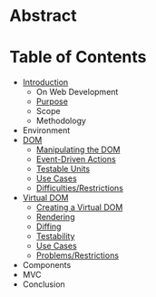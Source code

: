 # Abstract

# Table of Contents

- [Introduction](01-Introduction)
  - On Web Development
  - [Purpose](01-Introduction#Purpose)
  - Scope
  - Methodology
- Environment
- [DOM](03-DOM)
  - [Manipulating the DOM](03-DOM#manipulating-the-dom)
  - [Event-Driven Actions](03-DOM#event-driven-actions)
  - [Testable Units](03-DOM#testable-units)
  - [Use Cases](03-DOM#use-cases)
  - [Difficulties/Restrictions](03-DOM#dfficulties-/-restrictions)
- [Virtual DOM](04-Virtual-DOM)
  - [Creating a Virtual DOM](04-Virtual-DOM/#creating-a-virtual-dom)
  - [Rendering](04-Virtual-DOM/#rendering)
  - [Diffing](04-Virtual-DOM/#diffing)
  - [Testability](04-Virtual-DOM/#testability)
  - [Use Cases](04-Virtual-DOM/#use-cases)
  - [Problems/Restrictions](04-Virtual-DOM/#problems-/-restrictions)
- Components
- MVC
- Conclusion
